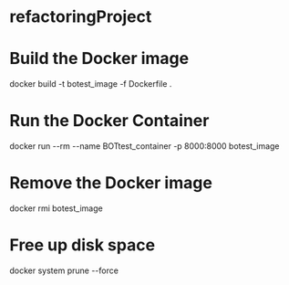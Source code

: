 # refactoringProject

# Build the Docker image
docker build -t botest_image -f Dockerfile .

# Run the Docker Container
docker run --rm --name BOTtest_container -p 8000:8000 botest_image

# Remove the Docker image
docker rmi botest_image

# Free up disk space
docker system prune --force
